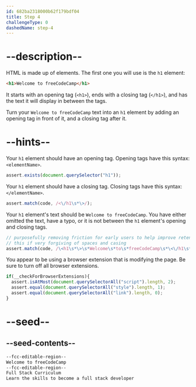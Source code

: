 ```yaml
---
id: 682ba2318000b62f179bdf04
title: Step 4
challengeType: 0
dashedName: step-4
---
```


# --description--

HTML is made up of elements. The first one you will use is the `h1` element:

```html
<h1>Welcome to freeCodeCamp</h1>
```

It starts with an opening tag (`<h1>`), ends with a closing tag (`</h1>`), and has the text it will display in between the tags.

Turn your `Welcome to freeCodeCamp` text into an `h1` element by adding an opening tag in front of it, and a closing tag after it.

# --hints--

Your `h1` element should have an opening tag. Opening tags have this syntax: `<elementName>`.

```js
assert.exists(document.querySelector("h1"));
```

Your `h1` element should have a closing tag. Closing tags have this syntax: `</elementName>`.

```js
assert.match(code, /<\/h1\s*\>/);
```

Your `h1` element's text should be `Welcome to freeCodeCamp`. You have either omitted the text, have a typo, or it is not between the `h1` element's opening and closing tags.

```js
// purposefully removing friction for early users to help improve retention in early lessons
// this if very forgiving of spaces and casing
assert.match(code, /\<h1\s*\>\s*Welcome\s*to\s*freeCodeCamp\s*\<\/h1\s*\>/i);
```

You appear to be using a browser extension that is modifying the page. Be sure to turn off all browser extensions.

```js
if(__checkForBrowserExtensions){
  assert.isAtMost(document.querySelectorAll("script").length, 2);
  assert.equal(document.querySelectorAll("style").length, 1);
  assert.equal(document.querySelectorAll("link").length, 0);
}
```

# --seed--

## --seed-contents--

```html
--fcc-editable-region--
Welcome to freeCodeCamp
--fcc-editable-region--
Full Stack Curriculum
Learn the skills to become a full stack developer
```
